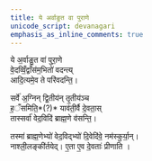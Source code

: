 ```yaml
---
title: ये अर्वाङुत वा पुराणे
unicode_script: devanagari
emphasis_as_inline_comments: true
---
```


ये अ॒र्वाङु॒त वा॑ पुरा॒णे  
वे॒दव्विँ॒द्वाँस॑म॒भितो॑ वदन्त्य्  
आदि॒त्यमे॒व ते परि॑वदन्ति॒।

सर्वे॑ अ॒ग्निन् द्वि॒तीय॑न् तृ॒तीय॑ञ्च  
ह॒ँसमिति॒*(?)* याव॑ती॒र्वै दे॒वता॒स्  
तास्सर्वा॑ वेद॒विदि॑ ब्राह्म॒णे व॑सन्ति॒।

तस्मा॑ ब्राह्म॒णेभ्यो॑ वेद॒विद्भ्यो॑ दि॒वेदि॑वे॒ नम॑स्कुर्या॒न्।  
नाश्ली॒लङ्की॑र्तयेद्। ए॒ता ए॒व दे॒वताः॑ प्रीणाति ।